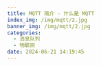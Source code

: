 ```yaml
---
title: MQTT 简介 - 什么是 MQTT
index_img: /img/mqtt/2.jpg
banner_img: /img/mqtt/2.jpg
categories:
  - 消息队列
  - 物联网
date: 2024-06-21 14:19:45
---
```

